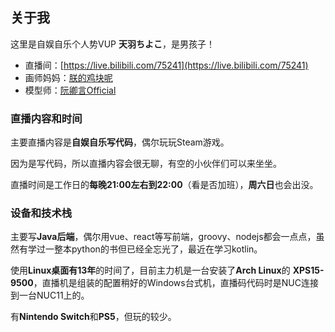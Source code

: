 ## 关于我 

这里是自娱自乐个人势VUP **天羽ちよこ**，是男孩子！

* 直播间：[https://live.bilibili.com/75241](https://live.bilibili.com/75241)
* 画师妈妈：[朕的鸡块呢](https://space.bilibili.com/3345773)
* 模型师：[阮卿言Official](https://space.bilibili.com/85391585)

### 直播内容和时间

主要直播内容是**自娱自乐写代码**，偶尔玩玩Steam游戏。

因为是写代码，所以直播内容会很无聊，有空的小伙伴们可以来坐坐。

直播时间是工作日的**每晚21:00左右到22:00**（看是否加班），**周六日**也会出没。


### 设备和技术栈

主要写**Java后端**，偶尔用vue、react等写前端，groovy、nodejs都会一点点，虽然有学过一整本python的书但已经全忘光了，最近在学习kotlin。

使用**Linux桌面有13年**的时间了，目前主力机是一台安装了**Arch Linux**的 **XPS15-9500**，直播机是组装的配置稍好的Windows台式机，直播码代码时是NUC连接到一台NUC11上的。

有**Nintendo Switch**和**PS5**，但玩的较少。

